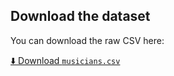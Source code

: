 ## Download the dataset

You can download the raw CSV here:

[⬇️ Download `musicians.csv`](data/musicians.csv)
